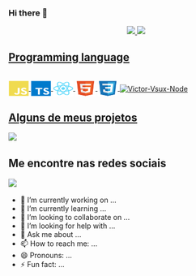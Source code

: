 ### Hi there 👋

<div align="center">
  <a href="https://github.com/Vsux17">
  <img height="180em" src="https://github-readme-stats.vercel.app/api?username=Vsux17&show_icons=true&theme=dracula&include_all_commits=true&count_private=true"/>
  <img height="180em" src="https://github-readme-stats.vercel.app/api/top-langs/?username=Vsux17&layout=compact&langs_count=7&theme=dracula"/>
</div>
  
  
 ## Programming language
<div style="display: inline_block"><br>
  <img align="center" alt="Victor-Vsux-Js" height="30" width="40" src="https://raw.githubusercontent.com/devicons/devicon/master/icons/javascript/javascript-plain.svg">
  <img align="center" alt="Victor-Vsux-Ts" height="30" width="40" src="https://raw.githubusercontent.com/devicons/devicon/master/icons/typescript/typescript-plain.svg">
  <img align="center" alt="Victor-Vsux-React" height="30" width="40" src="https://raw.githubusercontent.com/devicons/devicon/master/icons/react/react-original.svg">
  <img align="center" alt="Victor-Vsux-HTML" height="30" width="40" src="https://raw.githubusercontent.com/devicons/devicon/master/icons/html5/html5-original.svg">
  <img align="center" alt="Victor-Vsux-CSS" height="30" width="40" src="https://raw.githubusercontent.com/devicons/devicon/master/icons/css3/css3-original.svg">
  <img align="center" alt="Victor-Vsux-Node" height="30" width="40" src="https://cdn.jsdelivr.net/gh/devicons/devicon/icons/nodejs/nodejs-original.svg">
  
  
  </div>
  
   
 <h2> Alguns de meus projetos</h2>
    <a href="https://github.com/future4code/Vaughan-LAMA1" target="_blank"><img src="https://img.shields.io/ecologi/carbon/ecologi?label=Labenu%20Music%20Awards" target="_blank"></a> 
  

   
 <h2> Me encontre nas redes sociais</h2>
<div> 
  


  <a href="https://www.linkedin.com/in/victor-simões-b97547175/" target="_blank"><img src="https://img.shields.io/badge/-LinkedIn-%230077B5?style=for-the-badge&logo=linkedin&logoColor=white" target="_blank"></a> 
 
<!--   ![Snake animation](https://https://github.com/Vsux17/Vsux17/blob/output/github-contribution-grid-snake.svg) -->
 
</div>


- 🔭 I’m currently working on ...
- 🌱 I’m currently learning ...
- 👯 I’m looking to collaborate on ...
- 🤔 I’m looking for help with ...
- 💬 Ask me about ...
- 📫 How to reach me: ...
- 😄 Pronouns: ...
- ⚡ Fun fact: ...

